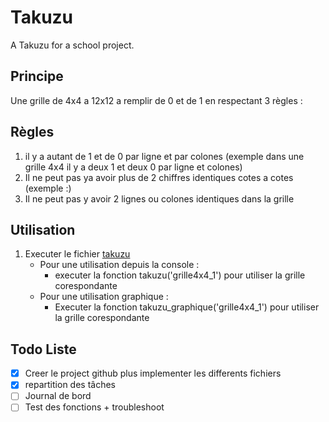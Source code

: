 # Takuzu
A Takuzu for a school project.

## Principe
Une grille de 4x4 a 12x12 a remplir de 0 et de 1
en respectant 3 règles :

## Règles

1. il y a autant de 1 et de 0 par ligne et par colones (exemple dans une grille 4x4 il y a deux 1 et deux 0 par ligne et colones)
2. Il ne peut pas ya avoir plus de 2 chiffres identiques cotes a cotes (exemple :)
3. Il ne peut pas y avoir 2 lignes ou colones identiques dans la grille


## Utilisation

1. Executer le fichier [takuzu](project/takuzu_1NSI_eleve.py)
    * Pour une utilisation depuis la console :
        * executer la fonction takuzu('grille4x4_1') pour utiliser la grille corespondante
    * Pour une utilisation graphique :
        * Executer la fonction takuzu_graphique('grille4x4_1') pour utiliser la grille corespondante


## Todo Liste

- [x] Creer le project github plus implementer les differents fichiers
- [x] repartition des tâches
- [ ] Journal de bord
- [ ] Test des fonctions + troubleshoot
